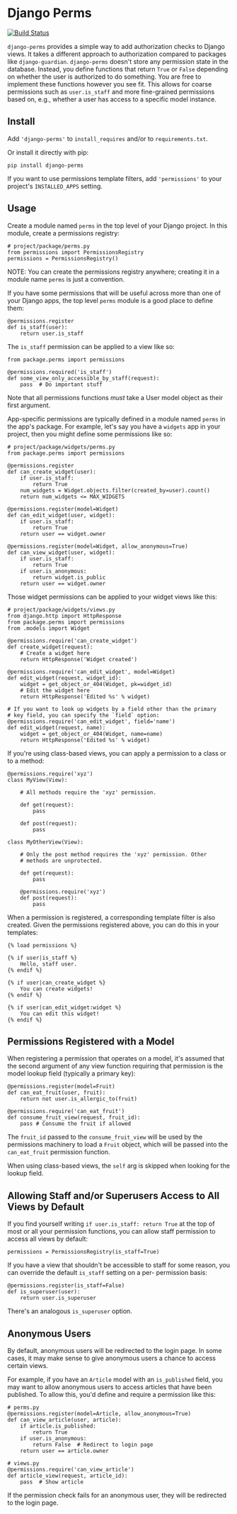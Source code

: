 # Django Perms

[![Build Status](https://travis-ci.org/PSU-OIT-ARC/django-perms.svg?branch=develop)](https://travis-ci.org/PSU-OIT-ARC/django-perms)

`django-perms` provides a simple way to add authorization checks to
Django views. It takes a different approach to authorization compared to
packages like `django-guardian`. `django-perms` doesn't store any
permission state in the database. Instead, you define functions that
return `True` or `False` depending on whether the user is authorized to
do something. You are free to implement these functions however you see
fit. This allows for coarse permissions such as `user.is_staff` and more
fine-grained permissions based on, e.g., whether a user has access to
a specific model instance.

## Install

Add `'django-perms'` to `install_requires` and/or to `requirements.txt`.

Or install it directly with pip:

    pip install django-perms

If you want to use permissions template filters, add `'permissions'` to
your project's `INSTALLED_APPS` setting.

## Usage

Create a module named `perms` in the top level of your Django project.
In this module, create a permissions registry:

    # project/package/perms.py
    from permissions import PermissionsRegistry
    permissions = PermissionsRegistry()

NOTE: You can create the permissions registry anywhere; creating it in
a module name `perms` is just a convention.

If you have some permissions that will be useful across more than one of
your Django apps, the top level `perms` module is a good place to define
them:

    @permissions.register
    def is_staff(user):
        return user.is_staff

The `is_staff` permission can be applied to a view like so:

    from package.perms import permissions

    @permissions.required('is_staff')
    def some_view_only_accessible_by_staff(request):
        pass  # Do important stuff

Note that all permissions functions *must* take a User model object as
their first argument.

App-specific permissions are typically defined in a module named `perms`
in the app's package. For example, let's say you have a `widgets` app in
your project, then you might define some permissions like so:

    # project/package/widgets/perms.py
    from package.perms import permissions

    @permissions.register
    def can_create_widget(user):
        if user.is_staff:
            return True
        num_widgets = Widget.objects.filter(created_by=user).count()
        return num_widgets <= MAX_WIDGETS

    @permissions.register(model=Widget)
    def can_edit_widget(user, widget):
        if user.is_staff:
            return True
        return user == widget.owner

    @permissions.register(model=Widget, allow_anonymous=True)
    def can_view_widget(user, widget):
        if user.is_staff:
            return True
        if user.is_anonymous:
            return widget.is_public
        return user == widget.owner

Those widget permissions can be applied to your widget views like this:

    # project/package/widgets/views.py
    from django.http import HttpResponse
    from package.perms import permissions
    from .models import Widget

    @permissions.require('can_create_widget')
    def create_widget(request):
        # Create a widget here
        return HttpResponse('Widget created')

    @permissions.require('can_edit_widget', model=Widget)
    def edit_widget(request, widget_id):
        widget = get_object_or_404(Widget, pk=widget_id)
        # Edit the widget here
        return HttpResponse('Edited %s' % widget)

    # If you want to look up widgets by a field other than the primary
    # key field, you can specify the `field` option:
    @permissions.require('can_edit_widget', field='name')
    def edit_widget(request, name):
        widget = get_object_or_404(Widget, name=name)
        return HttpResponse('Edited %s' % widget)

If you're using class-based views, you can apply a permission to a class
or to a method:

    @permissions.require('xyz')
    class MyView(View):

        # All methods require the 'xyz' permission.

        def get(request):
            pass

        def post(request):
            pass

    class MyOtherView(View):

        # Only the post method requires the 'xyz' permission. Other
        # methods are unprotected.

        def get(request):
            pass

        @permissions.require('xyz')
        def post(request):
            pass

When a permission is registered, a corresponding template filter is also
created. Given the permissions registered above, you can do this in your
templates:

    {% load permissions %}

    {% if user|is_staff %}
        Hello, staff user.
    {% endif %}

    {% if user|can_create_widget %}
        You can create widgets!
    {% endif %}

    {% if user|can_edit_widget:widget %}
        You can edit this widget!
    {% endif %}

## Permissions Registered with a Model

When registering a permission that operates on a model, it's assumed
that the second argument of any view function requiring that permission
is the model lookup field (typically a primary key):

    @permissions.register(model=Fruit)
    def can_eat_fruit(user, fruit):
        return not user.is_allergic_to(fruit)

    @permissions.require('can_eat_fruit')
    def consume_fruit_view(request, fruit_id):
        pass # Consume the fruit if allowed

The `fruit_id` passed to the `consume_fruit_view` will be used by the
permissions machinery to load a `Fruit` object, which will be passed
into the `can_eat_fruit` permission function.

When using class-based views, the `self` arg is skipped when looking for
the lookup field.

## Allowing Staff and/or Superusers Access to All Views by Default

If you find yourself writing `if user.is_staff: return True` at the top
of most or all your permission functions, you can allow staff permission
to access all views by default:

    permissions = PermissionsRegistry(is_staff=True)

If you have a view that shouldn't be accessible to staff for some
reason, you can override the default `is_staff` setting on a per-
permission basis:

    @permissions.register(is_staff=False)
    def is_superuser(user):
        return user.is_superuser

There's an analogous `is_superuser` option.

## Anonymous Users

By default, anonymous users will be redirected to the login page. In
some cases, it may make sense to give anonymous users a chance to access
certain views.

For example, if you have an `Article` model with an `is_published`
field, you may want to allow anonymous users to access articles that
have been published. To allow this, you'd define and require a
permission like this:

    # perms.py
    @permissions.register(model=Article, allow_anonymous=True)
    def can_view_article(user, article):
        if article.is_published:
            return True
        if user.is_anonymous:
            return False  # Redirect to login page
        return user == article.owner

    # views.py
    @permissions.require('can_view_article')
    def article_view(request, article_id):
        pass  # Show article

If the permission check fails for an anonymous user, they will be
redirected to the login page.
